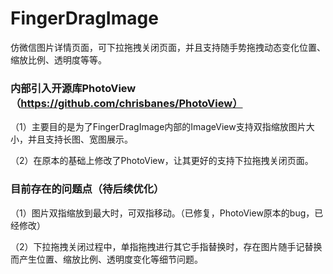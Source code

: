 # FingerDragImage
仿微信图片详情页面，可下拉拖拽关闭页面，并且支持随手势拖拽动态变化位置、缩放比例、透明度等等。

### 内部引入开源库PhotoView（https://github.com/chrisbanes/PhotoView）
（1）主要目的是为了FingerDragImage内部的ImageView支持双指缩放图片大小，并且支持长图、宽图展示。

（2）在原本的基础上修改了PhotoView，让其更好的支持下拉拖拽关闭页面。

### 目前存在的问题点（待后续优化）
（1）图片双指缩放到最大时，可双指移动。（已修复，PhotoView原本的bug，已经修改）

（2）下拉拖拽关闭过程中，单指拖拽进行其它手指替换时，存在图片随手记替换而产生位置、缩放比例、透明度变化等细节问题。
